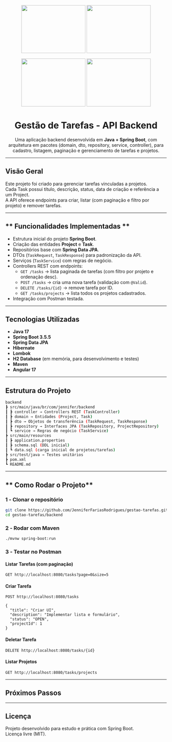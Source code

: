 <p align="center">
  <img src="https://encrypted-tbn0.gstatic.com/images?q=tbn:ANd9GcTynGNI5-C7YGr5Wx5owPqTBG7xL2fv_Zh3bQ&s.jpeg" height="150" width="200">
  <img src="https://file.labex.io/namespace/df87b950-1f37-4316-bc07-6537a1f2c481/java/lab-your-first-java-lab/assets/java.svg" height="150" width="200">
</p>
<p align="center">
  <img src="https://encrypted-tbn0.gstatic.com/images?q=tbn:ANd9GcRGakkUEbXyfann4M16v9CV-sTa915cUOdh9g&s" height="150" width="200">
  <img src="https://upload.wikimedia.org/wikipedia/commons/thumb/a/a1/H2_logo.png/250px-H2_logo.png" height="150" width="200">
</p>


<h1 align="center"> Gestão de Tarefas - API Backend</h1>

<p align="center">
Uma aplicação backend desenvolvida em <b>Java + Spring Boot</b>, com arquitetura em pacotes (domain, dto, repository, service, controller), 
para cadastro, listagem, paginação e gerenciamento de tarefas e projetos.
</p>

---

## **Visão Geral**

Este projeto foi criado para gerenciar tarefas vinculadas a projetos.  
Cada Task possui título, descrição, status, data de criação e referência a um Project.  
A API oferece endpoints para criar, listar (com paginação e filtro por projeto) e remover tarefas.

---

## ** Funcionalidades Implementadas **

- Estrutura inicial do projeto **Spring Boot**.  
- Criação das entidades **Project** e **Task**.  
- Repositórios base com **Spring Data JPA**.  
- DTOs (`TaskRequest`, `TaskResponse`) para padronização da API.  
- Serviços (`TaskService`) com regras de negócio.  
- Controllers REST com endpoints:  
  - `GET /tasks` → lista paginada de tarefas (com filtro por projeto e ordenação desc).  
  - `POST /tasks` → cria uma nova tarefa (validação com `@Valid`).  
  - `DELETE /tasks/{id}` → remove tarefa por ID.  
  - `GET /tasks/projects` → lista todos os projetos cadastrados.  
- Integração com Postman testada.

---


## **Tecnologias Utilizadas**

- **Java 17**  
- **Spring Boot 3.5.5**  
- **Spring Data JPA**  
- **Hibernate**  
- **Lombok** 
- **H2 Database** (em memória, para desenvolvimento e testes)  
- **Maven** 
- **Angular 17**  

---


## **Estrutura do Projeto**

 ```bash
backend  
 ┣ src/main/java/br/com/jennifer/backend  
 ┃ ┣ controller → Controllers REST (TaskController)  
 ┃ ┣ domain → Entidades (Project, Task)  
 ┃ ┣ dto → Objetos de transferência (TaskRequest, TaskResponse)  
 ┃ ┣ repository → Interfaces JPA (TaskRepository, ProjectRepository)  
 ┃ ┗ service → Regras de negócio (TaskService)  
 ┣ src/main/resources  
 ┃ ┣ application.properties  
 ┃ ┣ schema.sql (DDL inicial)  
 ┃ ┗ data.sql (carga inicial de projetos/tarefas)  
 ┣ src/test/java → Testes unitários  
 ┣ pom.xml  
 ┗ README.md  
 
```
---

## ** Como Rodar o Projeto**

### **1️ - Clonar o repositório**
```bash
git clone https://github.com/JenniferFariasRodrigues/gestao-tarefas.git
cd gestao-tarefas/backend
```

### **2️ - Rodar com Maven**
```bash
./mvnw spring-boot:run
```

### **3️ - Testar no Postman**
#### Listar Tarefas (com paginação)
```
GET http://localhost:8080/tasks?page=0&size=5
```

#### Criar Tarefa
```
POST http://localhost:8080/tasks

{
  "title": "Criar UI",
  "description": "Implementar lista e formulário",
  "status": "OPEN",
  "projectId": 1
}
```

#### Deletar Tarefa
```
DELETE http://localhost:8080/tasks/{id}
```

#### Listar Projetos
```
GET http://localhost:8080/tasks/projects
```

---

##  Próximos Passos



---

## Licença

Projeto desenvolvido para estudo e prática com Spring Boot.  
Licença livre (MIT).

